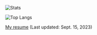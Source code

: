 ![Stats](https://github-readme-stats.vercel.app/api?username=dtcxzyw&show_icons=true&count_private=true&theme=dark)

![Top Langs](https://github-readme-stats.vercel.app/api/top-langs/?username=dtcxzyw&layout=compact&hide=shell,tex,makefile,roff,html,m4,objective-c,objective-c%2B%2B&theme=dark)

[My resume](resume_yingweizheng.pdf) (Last updated: Sept. 15, 2023)


